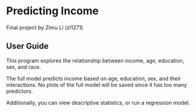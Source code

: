 # Predicting Income

Final project by Zimu Li (zl1271)

## User Guide

This program explores the relationship between income, age, education, sex, and race.

The full model predicts income based on age, education, sex, and their interactions. No plots of the full model will be saved since it has too many predictors.

Additionally, you can view descriptive statistics, or run a regression model.

